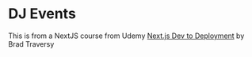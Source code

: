 # DJ Events
This is from a NextJS course from Udemy
[Next.js Dev to Deployment](https://www.udemy.com/share/104pIy3@2vKen9dpSMzIJOcesfX__wLF2W5a7H00BPh8LSI7mg79TPqxMfEKwtULMwLFosDG/) by Brad Traversy
